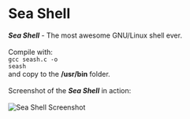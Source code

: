 Sea Shell
=====

___Sea Shell___ - The most awesome GNU/Linux shell ever.<br><br>
Compile with:<br>
<code>gcc seash.c -o seash</code><br>
and copy to the __/usr/bin__ folder.<br><br>
Screenshot of the ___Sea Shell___ in action:<br><br>
![Sea Shell Screenshot](https://raw.github.com/almir/seash/master/screenshot.png)
